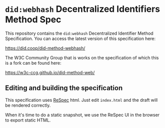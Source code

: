 # `did:webhash` Decentralized Identifiers Method Spec

This repository contains the `did:webhash` Decentralized Identifier Method Specification. You can access the latest version of this specification here:

https://did.coop/did-method-webhash/

The W3C Community Group that is works on the specification of which this is a fork can be found here:

https://w3c-ccg.github.io/did-method-web/

## Editing and building the specification

This specification uses [ReSpec](https://github.com/w3c/respec/) html. Just edit `index.html` and the draft will be rendered correctly.

When it's time to do a static snapshot, we use the ReSpec UI in the browser to export static HTML.